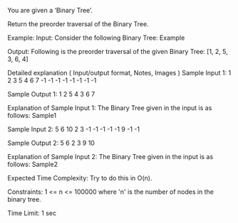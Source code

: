 You are given a ‘Binary Tree’.


Return the preorder traversal of the Binary Tree.


Example:
Input: Consider the following Binary Tree:
Example

Output: 
Following is the preorder traversal of the given Binary Tree: [1, 2, 5, 3, 6, 4]


Detailed explanation ( Input/output format, Notes, Images )
Sample Input 1:
1 2 3 5 4 6 7 -1 -1 -1 -1 -1 -1 -1 -1

Sample Output 1:
1 2 5 4 3 6 7

Explanation of Sample Input 1:
The Binary Tree given in the input is as follows:
Sample1

Sample Input 2:
5 6 10 2 3 -1 -1 -1 -1 -1 9 -1 -1

Sample Output 2:
5 6 2 3 9 10


Explanation of Sample Input 2:
The Binary Tree given in the input is as follows:
Sample2

Expected Time Complexity:
Try to do this in O(n).


Constraints:
1 <= n <= 100000
where 'n' is the number of nodes in the binary tree.

Time Limit: 1 sec
